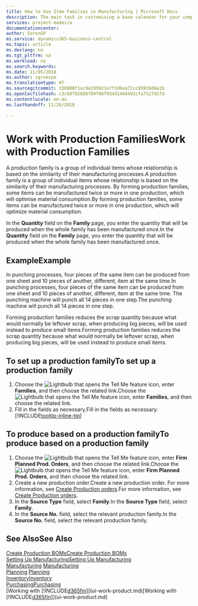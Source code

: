 ```yaml
---
title: How to Use Item Families in Manufacturing | Microsoft Docs
description: The main task in customising a base calendar for your company, or one of its business partners, is to enter any changes to working and nonworking day status.
services: project-madeira
documentationcenter: 
author: SorenGP
ms.service: dynamics365-business-central
ms.topic: article
ms.devlang: na
ms.tgt_pltfrm: na
ms.workload: na
ms.search.keywords: 
ms.date: 11/05/2018
ms.author: sgroespe
ms.translationtype: HT
ms.sourcegitcommit: 33b900f1ac9e295921e7f3d6ea72cc93939d8a1b
ms.openlocfilehash: c3cb9f82688f89f00f934d1468492cfa752742fd
ms.contentlocale: en-au
ms.lasthandoff: 11/26/2018

---
```

# <a name="work-with-production-families"></a><span data-ttu-id="aa2b7-103">Work with Production Families</span><span class="sxs-lookup"><span data-stu-id="aa2b7-103">Work with Production Families</span></span>
<span data-ttu-id="aa2b7-104">A production family is a group of individual items whose relationship is based on the similarity of their manufacturing processes.</span><span class="sxs-lookup"><span data-stu-id="aa2b7-104">A production family is a group of individual items whose relationship is based on the similarity of their manufacturing processes.</span></span> <span data-ttu-id="aa2b7-105">By forming production families, some items can be manufactured twice or more in one production, which will optimise material consumption.</span><span class="sxs-lookup"><span data-stu-id="aa2b7-105">By forming production families, some items can be manufactured twice or more in one production, which will optimize material consumption.</span></span>

<span data-ttu-id="aa2b7-106">In the **Quantity** field on the **Family** page, you enter the quantity that will be produced when the whole family has been manufactured once.</span><span class="sxs-lookup"><span data-stu-id="aa2b7-106">In the **Quantity** field on the **Family** page, you enter the quantity that will be produced when the whole family has been manufactured once.</span></span>

## <a name="example"></a><span data-ttu-id="aa2b7-107">Example</span><span class="sxs-lookup"><span data-stu-id="aa2b7-107">Example</span></span>
<span data-ttu-id="aa2b7-108">In punching processes, four pieces of the same item can be produced from one sheet and 10 pieces of another, different, item at the same time.</span><span class="sxs-lookup"><span data-stu-id="aa2b7-108">In punching processes, four pieces of the same item can be produced from one sheet and 10 pieces of another, different, item at the same time.</span></span> <span data-ttu-id="aa2b7-109">The punching machine will punch all 14 pieces in one step.</span><span class="sxs-lookup"><span data-stu-id="aa2b7-109">The punching machine will punch all 14 pieces in one step.</span></span>

<span data-ttu-id="aa2b7-110">Forming production families reduces the scrap quantity because what would normally be leftover scrap, when producing big pieces, will be used instead to produce small items.</span><span class="sxs-lookup"><span data-stu-id="aa2b7-110">Forming production families reduces the scrap quantity because what would normally be leftover scrap, when producing big pieces, will be used instead to produce small items.</span></span>

## <a name="to-set-up-a-production-family"></a><span data-ttu-id="aa2b7-111">To set up a production family</span><span class="sxs-lookup"><span data-stu-id="aa2b7-111">To set up a production family</span></span>
1. <span data-ttu-id="aa2b7-112">Choose the ![Lightbulb that opens the Tell Me feature](media/ui-search/search_small.png "Tell me what you want to do") icon, enter **Families**, and then choose the related link.</span><span class="sxs-lookup"><span data-stu-id="aa2b7-112">Choose the ![Lightbulb that opens the Tell Me feature](media/ui-search/search_small.png "Tell me what you want to do") icon, enter **Families**, and then choose the related link.</span></span>
2. <span data-ttu-id="aa2b7-113">Fill in the fields as necessary.</span><span class="sxs-lookup"><span data-stu-id="aa2b7-113">Fill in the fields as necessary.</span></span> [!INCLUDE[tooltip-inline-tip](includes/tooltip-inline-tip_md.md)]

## <a name="to-produce-based-on-a-production-family"></a><span data-ttu-id="aa2b7-114">To produce based on a production family</span><span class="sxs-lookup"><span data-stu-id="aa2b7-114">To produce based on a production family</span></span>
1. <span data-ttu-id="aa2b7-115">Choose the ![Lightbulb that opens the Tell Me feature](media/ui-search/search_small.png "Tell me what you want to do") icon, enter **Firm Planned Prod. Orders**, and then choose the related link.</span><span class="sxs-lookup"><span data-stu-id="aa2b7-115">Choose the ![Lightbulb that opens the Tell Me feature](media/ui-search/search_small.png "Tell me what you want to do") icon, enter **Firm Planned Prod. Orders**, and then choose the related link.</span></span>
2. <span data-ttu-id="aa2b7-116">Create a new production order.</span><span class="sxs-lookup"><span data-stu-id="aa2b7-116">Create a new production order.</span></span> <span data-ttu-id="aa2b7-117">For more information, see [Create Production orders](production-how-to-create-production-orders.md).</span><span class="sxs-lookup"><span data-stu-id="aa2b7-117">For more information, see [Create Production orders](production-how-to-create-production-orders.md).</span></span>
3. <span data-ttu-id="aa2b7-118">In the **Source Type** field, select **Family**.</span><span class="sxs-lookup"><span data-stu-id="aa2b7-118">In the **Source Type** field, select **Family**.</span></span>  
4. <span data-ttu-id="aa2b7-119">In the **Source No.** field, select the relevant production family.</span><span class="sxs-lookup"><span data-stu-id="aa2b7-119">In the **Source No.** field, select the relevant production family.</span></span>

## <a name="see-also"></a><span data-ttu-id="aa2b7-120">See Also</span><span class="sxs-lookup"><span data-stu-id="aa2b7-120">See Also</span></span>
[<span data-ttu-id="aa2b7-121">Create Production BOMs</span><span class="sxs-lookup"><span data-stu-id="aa2b7-121">Create Production BOMs</span></span>](production-how-to-create-production-boms.md)  
[<span data-ttu-id="aa2b7-122">Setting Up Manufacturing</span><span class="sxs-lookup"><span data-stu-id="aa2b7-122">Setting Up Manufacturing</span></span>](production-configure-production-processes.md)  
<span data-ttu-id="aa2b7-123">[Manufacturing](production-manage-manufacturing.md)  </span><span class="sxs-lookup"><span data-stu-id="aa2b7-123">[Manufacturing](production-manage-manufacturing.md)  </span></span>  
<span data-ttu-id="aa2b7-124">[Planning](production-planning.md) </span><span class="sxs-lookup"><span data-stu-id="aa2b7-124">[Planning](production-planning.md) </span></span>  
[<span data-ttu-id="aa2b7-125">Inventory</span><span class="sxs-lookup"><span data-stu-id="aa2b7-125">Inventory</span></span>](inventory-manage-inventory.md)  
[<span data-ttu-id="aa2b7-126">Purchasing</span><span class="sxs-lookup"><span data-stu-id="aa2b7-126">Purchasing</span></span>](purchasing-manage-purchasing.md)  
<span data-ttu-id="aa2b7-127">[Working with [!INCLUDE[d365fin](includes/d365fin_md.md)]](ui-work-product.md)</span><span class="sxs-lookup"><span data-stu-id="aa2b7-127">[Working with [!INCLUDE[d365fin](includes/d365fin_md.md)]](ui-work-product.md)</span></span>


